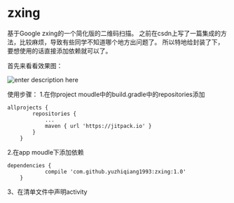 # zxing


基于Google zxing的一个简化版的二维码扫描。
之前在csdn上写了一篇集成的方法，比较麻烦，导致有些同学不知道哪个地方出问题了。
所以特地给封装了下，要想使用的话直接添加依赖就可以了。

首先来看看效果图：

![enter description here][1]


  [1]: ./images/20161021114316025.gif "20161021114316025"
  
  
  
 
 
 使用步骤：
 1.在你project moudle中的build.gradle中的repositories添加

``` stylus
allprojects {
		repositories {
			...
			maven { url 'https://jitpack.io' }
		}
	}
```


2.在app moudle下添加依赖

``` stylus
dependencies {
	        compile 'com.github.yuzhiqiang1993:zxing:1.0'
	}
```

3、在清单文件中声明activity
